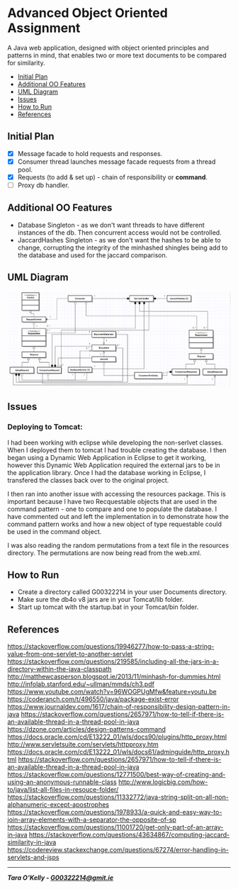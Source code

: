 # Advanced Object Oriented Assignment
A Java web application, designed with object oriented principles and patterns in mind, that enables two or more text documents to be compared for similarity.

+ [Initial Plan](#initial-plan)
+ [Additional OO Features](#additional-oo-features)
+ [UML Diagram](#uml-diagram)
+ [Issues](#issues)
+ [How to Run](#how-to-run)
+ [References](#references)

## Initial Plan

- [x] Message facade to hold requests and responses.
- [x] Consumer thread launches message facade requests from a thread pool.
- [x] Requests (to add & set up) - chain of responsibility or **command**.
- [ ] Proxy db handler.

## Additional OO Features

- Database Singleton - as we don't want threads to have different instances of the db. Then concurrent access would not be controlled.
- JaccardHashes Singleton - as we don't want the hashes to be able to change, corrupting the integrity of the minhashed shingles being add to the database and used for the jaccard comparison.

## UML Diagram

![alt text](https://github.com/taraokelly/Advanced-Object-Oriented-Assignment/blob/master/UML.PNG "UML Diagram")

## Issues

### Deploying to Tomcat:

I had been working with eclipse while developing the non-serlvet classes. When I deployed them to tomcat I had trouble creating the database. I then began using a Dynamic Web Application in Eclipse to get it working, however this Dynamic Web Application required the external jars to be in the application library. Once I had the database working in Eclipse, I transfered the classes back over to the original project. 

I then ran into another issue with accessing the resources package. This is important because I have two Recquestable objects that are used in the command pattern - one to compare and one to populate the database. I have commented out and left the implementation in to demonstrate how the command pattern works and how a new object of type requestable could be used in the command object.

I was also reading the random permutations from a text file in the resources directory. The permutations are now being read from the web.xml.

## How to Run

- Create a directory called G00322214 in your user Documents directory.
- Make sure the db4o v8 jars are in your Tomcat/lib folder.
- Start up tomcat with the startup.bat in your Tomcat/bin folder.

## References

https://stackoverflow.com/questions/19946277/how-to-pass-a-string-value-from-one-servlet-to-another-servlet
https://stackoverflow.com/questions/219585/including-all-the-jars-in-a-directory-within-the-java-classpath
http://matthewcasperson.blogspot.ie/2013/11/minhash-for-dummies.html
http://infolab.stanford.edu/~ullman/mmds/ch3.pdf
https://www.youtube.com/watch?v=96WOGPUgMfw&feature=youtu.be
https://coderanch.com/t/496550/java/package-exist-error
https://www.journaldev.com/1617/chain-of-responsibility-design-pattern-in-java
https://stackoverflow.com/questions/2657971/how-to-tell-if-there-is-an-available-thread-in-a-thread-pool-in-java
https://dzone.com/articles/design-patterns-command
https://docs.oracle.com/cd/E13222_01/wls/docs90/plugins/http_proxy.html
http://www.servletsuite.com/servlets/httpproxy.htm
https://docs.oracle.com/cd/E13222_01/wls/docs61/adminguide/http_proxy.html
https://stackoverflow.com/questions/2657971/how-to-tell-if-there-is-an-available-thread-in-a-thread-pool-in-java
https://stackoverflow.com/questions/12771500/best-way-of-creating-and-using-an-anonymous-runnable-class
http://www.logicbig.com/how-to/java/list-all-files-in-resouce-folder/
https://stackoverflow.com/questions/11332772/java-string-split-on-all-non-alphanumeric-except-apostrophes
https://stackoverflow.com/questions/1978933/a-quick-and-easy-way-to-join-array-elements-with-a-separator-the-opposite-of-sp
https://stackoverflow.com/questions/11001720/get-only-part-of-an-array-in-java
https://stackoverflow.com/questions/43634867/computing-jaccard-similarity-in-java
https://codereview.stackexchange.com/questions/67274/error-handling-in-servlets-and-jsps

-----

__*Tara O'Kelly - G00322214@gmit.ie*__